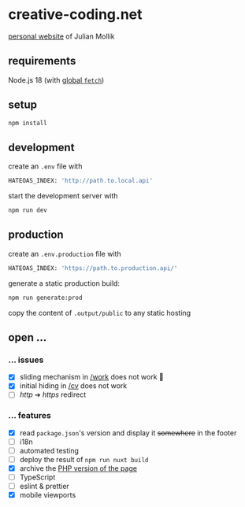 # creative-coding.net

[personal website](https://www.creative-coding.net/) of Julian Mollik

## requirements

Node.js 18 (with [global `fetch`](https://nodejs.org/de/blog/announcements/v18-release-announce/))

## setup

```bash
npm install
```

## development

create an `.env` file with

```bash
HATEOAS_INDEX: 'http://path.to.local.api'
```

start the development server with

```bash
npm run dev
```

## production

create an `.env.production` file with

```bash
HATEOAS_INDEX: 'https://path.to.production.api/'
```

generate a static production build:

```bash
npm run generate:prod 
```

copy the content of `.output/public` to any static hosting

## open ...

### ... issues

- [x] sliding mechanism in [/work](https://www.creative-coding.net/work) does not work 🤨
- [x] initial hiding in [/cv](https://www.creative-coding.net/cv) does not work
- [ ] _http_ ➔ _https_ redirect

### ... features

- [x] read `package.json`'s version and display it ~~somewhere~~ in the footer
- [ ] i18n
- [ ] automated testing
- [ ] deploy the result of `npm run nuxt build`
- [x] archive the [PHP version of the page](https://v1.creative-coding.net/)
- [ ] TypeScript
- [ ] eslint & prettier
- [x] mobile viewports